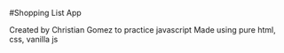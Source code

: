 #Shopping List App

Created by Christian Gomez to practice javascript
Made using pure html, css, vanilla js